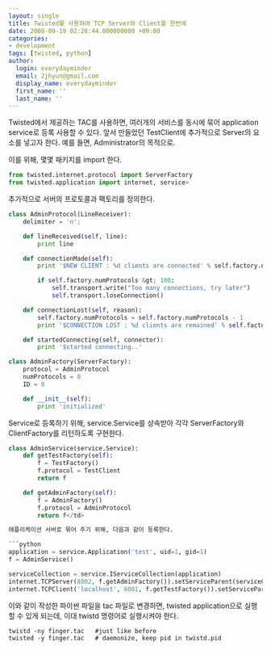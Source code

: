 ```yaml
---
layout: single
title: Twisted를 사용하여 TCP Server와 Client를 한번에
date: 2008-09-19 02:28:44.000000000 +09:00
categories:
- development
tags: [twisted, python]
author:
  login: everydayminder
  email: 2jhyun@gmail.com
  display_name: everydayminder
  first_name: ''
  last_name: ''
---
```

Twisted에서 제공하는 TAC를 사용하면, 여러개의 서비스를 동시에 묶어 application service로 등록 사용할 수 있다.
앞서 만들었던 TestClient에 추가적으로 Server의 요소를 넣고자 한다.
예를 들면, Administrator의 목적으로.

이를 위해, 몇몇 패키지를 import 한다.

```python
from twisted.internet.protocol import ServerFactory
from twisted.application import internet, service>
```

추가적으로 서버의 프로토콜과 팩토리를 정의한다.

```python
class AdminProtocol(LineReceiver):
    delimiter = 'n';

    def lineReceived(self, line):
        print line

    def connectionMade(self):
        print '$NEW CLIENT : %d clients are connected' % self.factory.numProtocols

        if self.factory.numProtocols &gt; 100:
            self.transport.write("Too many connections, try later")
            self.transport.loseConnection()

    def connectionLost(self, reason):
        self.factory.numProtocols = self.factory.numProtocols - 1       
        print '$CONNECTION LOST : %d clients are remained' % self.factory.numProtocols

    def startedConnecting(self, connector):
        print '$started connecting..'

class AdminFactory(ServerFactory):
    protocol = AdminProtocol
    numProtocols = 0
    ID = 0

    def __init__(self):
        print 'initialized'
```

Service로 등록하기 위해,
service.Service를 상속받아 각각 ServerFactory와 ClientFactory를 리턴하도록 구현한다.  

```python
class AdminService(service.Service):
    def getTestFactory(self):
        f = TestFactory()
        f.protocol = TestClient
        return f

    def getAdminFactory(self):
        f = AdminFactory()
        f.protocol = AdminProtocol
        return f</td>

애플리케이션 서버로 묶어 주기 위해, 다음과 같이 등록한다.

```python
application = service.Application('test', uid=1, gid=1)
f = AdminService()

serviceCollection = service.IServiceCollection(application)
internet.TCPServer(8002, f.getAdminFactory()).setServiceParent(serviceCollection)
internet.TCPClient('localhost', 8001, f.getTestFactory()).setServiceParent(serviceCollection)
```

이와 같이 작성한 파이썬 파일을 tac 파일로 변경하면, twisted application으로 실행할 수 있게 되는데, 이대 twistd 명령어로 실행시켜야 한다.
```
twistd -ny finger.tac   #just like before
twisted -y finger.tac   # daemonize, keep pid in twistd.pid
